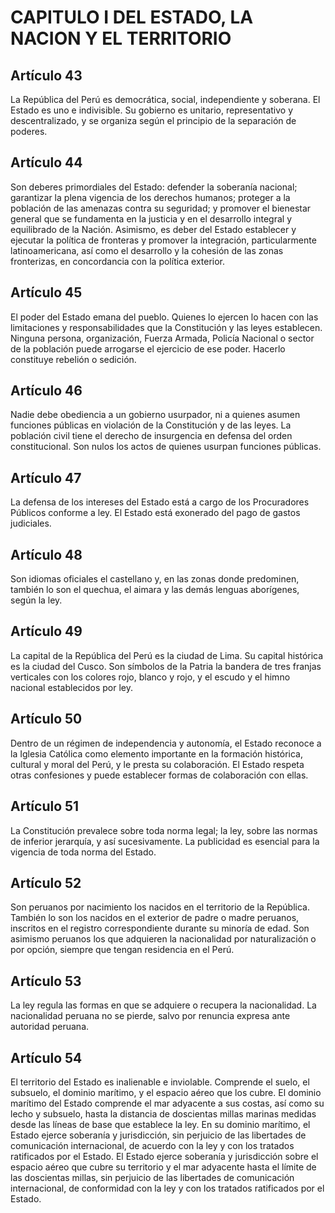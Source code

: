 # CAPITULO I DEL ESTADO, LA NACION Y EL TERRITORIO
## Artículo 43
La República del Perú es democrática, social, independiente y soberana. 
El Estado es uno e indivisible. 
Su gobierno es unitario, representativo y descentralizado, y se organiza según el principio de la separación de poderes. 


## Artículo 44
Son deberes primordiales del Estado: defender la soberanía nacional; garantizar la plena vigencia de los derechos humanos; proteger a la población de las amenazas contra su seguridad; y promover el bienestar general que se fundamenta en la justicia y en el desarrollo integral y equilibrado de la Nación. 
Asimismo, es deber del Estado establecer y ejecutar la política de fronteras y promover la integración, particularmente latinoamericana, así como el desarrollo y la cohesión de las zonas fronterizas, en concordancia con la política exterior. 


## Artículo 45
El poder del Estado emana del pueblo. 
Quienes lo ejercen lo hacen con las limitaciones y responsabilidades que la Constitución y las leyes establecen. 
Ninguna persona, organización, Fuerza Armada, Policía Nacional o sector de la población puede arrogarse el ejercicio de ese poder. 
Hacerlo constituye rebelión o sedición. 


## Artículo 46
Nadie debe obediencia a un gobierno usurpador, ni a quienes asumen funciones públicas en violación de la Constitución y de las leyes. 
La población civil tiene el derecho de insurgencia en defensa del orden constitucional. 
Son nulos los actos de quienes usurpan funciones públicas. 


## Artículo 47
La defensa de los intereses del Estado está a cargo de los Procuradores Públicos conforme a ley. 
El Estado está exonerado del pago de gastos judiciales. 


## Artículo 48
Son idiomas oficiales el castellano y, en las zonas donde predominen, también lo son el quechua, el aimara y las demás lenguas aborígenes, según la ley. 


## Artículo 49
La capital de la República del Perú es la ciudad de Lima. 
Su capital histórica es la ciudad del Cusco. 
Son símbolos de la Patria la bandera de tres franjas verticales con los colores rojo, blanco y rojo, y el escudo y el himno nacional establecidos por ley. 


## Artículo 50
Dentro de un régimen de independencia y autonomía, el Estado reconoce a la Iglesia Católica como elemento importante en la formación histórica, cultural y moral del Perú, y le presta su colaboración. 
El Estado respeta otras confesiones y puede establecer formas de colaboración con ellas. 


## Artículo 51
La Constitución prevalece sobre toda norma legal; la ley, sobre las normas de inferior jerarquía, y así sucesivamente. 
La publicidad es esencial para la vigencia de toda norma del Estado. 


## Artículo 52
Son peruanos por nacimiento los nacidos en el territorio de la República. 
También lo son los nacidos en el exterior de padre o madre peruanos, inscritos en el registro correspondiente durante su minoría de edad. 
Son asimismo peruanos los que adquieren la nacionalidad por naturalización o por opción, siempre que tengan residencia en el Perú. 


## Artículo 53
La ley regula las formas en que se adquiere o recupera la nacionalidad. 
La nacionalidad peruana no se pierde, salvo por renuncia expresa ante autoridad peruana. 


## Artículo 54
El territorio del Estado es inalienable e inviolable. 
Comprende el suelo, el subsuelo, el dominio marítimo, y el espacio aéreo que los cubre. 
El dominio marítimo del Estado comprende el mar adyacente a sus costas, así como su lecho y subsuelo, hasta la distancia de doscientas millas marinas medidas desde las líneas de base que establece la ley. 
En su dominio marítimo, el Estado ejerce soberanía y jurisdicción, sin perjuicio de las libertades de comunicación internacional, de acuerdo con la ley y con los tratados ratificados por el Estado. 
El Estado ejerce soberanía y jurisdicción sobre el espacio aéreo que cubre su territorio y el mar adyacente hasta el límite de las doscientas millas, sin perjuicio de las libertades de comunicación internacional, de conformidad con la ley y con los tratados ratificados por el Estado.  

